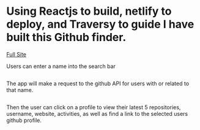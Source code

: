 
<h1>Using Reactjs to build, netlify to deploy, and Traversy to guide I have built this Github finder. </h1>

<a href = "https://djangosgithubfinder.netlify.app/">Full Site</a>

Users can enter a name into the search bar

<img href="./images/searchdjango1.png" />

The app will make a request to the github API for users with or related to that name.

<img href="./images/searchdjango.png" />

Then the user can click on a profile to view their latest 5 repositories, username, website, activities,  as well as find a link to the selected users github profile. 